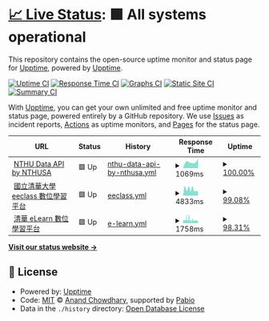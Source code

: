 # [📈 Live Status](https://status.nthusa.tw): <!--live status--> **🟩 All systems operational**

This repository contains the open-source uptime monitor and status page for [Upptime](https://upptime.js.org), powered by [Upptime](https://github.com/upptime/upptime).

[![Uptime CI](https://github.com/NTHU-SA/upptime/workflows/Uptime%20CI/badge.svg)](https://github.com/NTHU-SA/upptime/actions?query=workflow%3A%22Uptime+CI%22)
[![Response Time CI](https://github.com/NTHU-SA/upptime/workflows/Response%20Time%20CI/badge.svg)](https://github.com/NTHU-SA/upptime/actions?query=workflow%3A%22Response+Time+CI%22)
[![Graphs CI](https://github.com/NTHU-SA/upptime/workflows/Graphs%20CI/badge.svg)](https://github.com/NTHU-SA/upptime/actions?query=workflow%3A%22Graphs+CI%22)
[![Static Site CI](https://github.com/NTHU-SA/upptime/workflows/Static%20Site%20CI/badge.svg)](https://github.com/NTHU-SA/upptime/actions?query=workflow%3A%22Static+Site+CI%22)
[![Summary CI](https://github.com/NTHU-SA/upptime/workflows/Summary%20CI/badge.svg)](https://github.com/NTHU-SA/upptime/actions?query=workflow%3A%22Summary+CI%22)

With [Upptime](https://upptime.js.org), you can get your own unlimited and free uptime monitor and status page, powered entirely by a GitHub repository. We use [Issues](https://github.com/upptime/upptime/issues) as incident reports, [Actions](https://github.com/NTHU-SA/upptime/actions) as uptime monitors, and [Pages](https://status.nthusa.tw) for the status page.

<!--start: status pages-->
<!-- This summary is generated by Upptime (https://github.com/upptime/upptime) -->
<!-- Do not edit this manually, your changes will be overwritten -->
<!-- prettier-ignore -->
| URL | Status | History | Response Time | Uptime |
| --- | ------ | ------- | ------------- | ------ |
| <img alt="" src="https://icons.duckduckgo.com/ip3/api.nthusa.tw.ico" height="13"> [NTHU Data API by NTHUSA](https://api.nthusa.tw) | 🟩 Up | [nthu-data-api-by-nthusa.yml](https://github.com/NTHU-SA/upptime/commits/HEAD/history/nthu-data-api-by-nthusa.yml) | <details><summary><img alt="Response time graph" src="./graphs/nthu-data-api-by-nthusa/response-time-week.png" height="20"> 1069ms</summary><br><a href="https://status.nthusa.tw/history/nthu-data-api-by-nthusa"><img alt="Response time 801" src="https://img.shields.io/endpoint?url=https%3A%2F%2Fraw.githubusercontent.com%2FNTHU-SA%2Fupptime%2FHEAD%2Fapi%2Fnthu-data-api-by-nthusa%2Fresponse-time.json"></a><br><a href="https://status.nthusa.tw/history/nthu-data-api-by-nthusa"><img alt="24-hour response time 1516" src="https://img.shields.io/endpoint?url=https%3A%2F%2Fraw.githubusercontent.com%2FNTHU-SA%2Fupptime%2FHEAD%2Fapi%2Fnthu-data-api-by-nthusa%2Fresponse-time-day.json"></a><br><a href="https://status.nthusa.tw/history/nthu-data-api-by-nthusa"><img alt="7-day response time 1069" src="https://img.shields.io/endpoint?url=https%3A%2F%2Fraw.githubusercontent.com%2FNTHU-SA%2Fupptime%2FHEAD%2Fapi%2Fnthu-data-api-by-nthusa%2Fresponse-time-week.json"></a><br><a href="https://status.nthusa.tw/history/nthu-data-api-by-nthusa"><img alt="30-day response time 932" src="https://img.shields.io/endpoint?url=https%3A%2F%2Fraw.githubusercontent.com%2FNTHU-SA%2Fupptime%2FHEAD%2Fapi%2Fnthu-data-api-by-nthusa%2Fresponse-time-month.json"></a><br><a href="https://status.nthusa.tw/history/nthu-data-api-by-nthusa"><img alt="1-year response time 812" src="https://img.shields.io/endpoint?url=https%3A%2F%2Fraw.githubusercontent.com%2FNTHU-SA%2Fupptime%2FHEAD%2Fapi%2Fnthu-data-api-by-nthusa%2Fresponse-time-year.json"></a></details> | <details><summary><a href="https://status.nthusa.tw/history/nthu-data-api-by-nthusa">100.00%</a></summary><a href="https://status.nthusa.tw/history/nthu-data-api-by-nthusa"><img alt="All-time uptime 99.97%" src="https://img.shields.io/endpoint?url=https%3A%2F%2Fraw.githubusercontent.com%2FNTHU-SA%2Fupptime%2FHEAD%2Fapi%2Fnthu-data-api-by-nthusa%2Fuptime.json"></a><br><a href="https://status.nthusa.tw/history/nthu-data-api-by-nthusa"><img alt="24-hour uptime 100.00%" src="https://img.shields.io/endpoint?url=https%3A%2F%2Fraw.githubusercontent.com%2FNTHU-SA%2Fupptime%2FHEAD%2Fapi%2Fnthu-data-api-by-nthusa%2Fuptime-day.json"></a><br><a href="https://status.nthusa.tw/history/nthu-data-api-by-nthusa"><img alt="7-day uptime 100.00%" src="https://img.shields.io/endpoint?url=https%3A%2F%2Fraw.githubusercontent.com%2FNTHU-SA%2Fupptime%2FHEAD%2Fapi%2Fnthu-data-api-by-nthusa%2Fuptime-week.json"></a><br><a href="https://status.nthusa.tw/history/nthu-data-api-by-nthusa"><img alt="30-day uptime 99.97%" src="https://img.shields.io/endpoint?url=https%3A%2F%2Fraw.githubusercontent.com%2FNTHU-SA%2Fupptime%2FHEAD%2Fapi%2Fnthu-data-api-by-nthusa%2Fuptime-month.json"></a><br><a href="https://status.nthusa.tw/history/nthu-data-api-by-nthusa"><img alt="1-year uptime 99.98%" src="https://img.shields.io/endpoint?url=https%3A%2F%2Fraw.githubusercontent.com%2FNTHU-SA%2Fupptime%2FHEAD%2Fapi%2Fnthu-data-api-by-nthusa%2Fuptime-year.json"></a></details>
| <img alt="" src="https://icons.duckduckgo.com/ip3/eeclass.nthu.edu.tw.ico" height="13"> [國立清華大學 eeclass 數位學習平台](https://eeclass.nthu.edu.tw/) | 🟩 Up | [eeclass.yml](https://github.com/NTHU-SA/upptime/commits/HEAD/history/eeclass.yml) | <details><summary><img alt="Response time graph" src="./graphs/eeclass/response-time-week.png" height="20"> 4833ms</summary><br><a href="https://status.nthusa.tw/history/eeclass"><img alt="Response time 4077" src="https://img.shields.io/endpoint?url=https%3A%2F%2Fraw.githubusercontent.com%2FNTHU-SA%2Fupptime%2FHEAD%2Fapi%2Feeclass%2Fresponse-time.json"></a><br><a href="https://status.nthusa.tw/history/eeclass"><img alt="24-hour response time 3556" src="https://img.shields.io/endpoint?url=https%3A%2F%2Fraw.githubusercontent.com%2FNTHU-SA%2Fupptime%2FHEAD%2Fapi%2Feeclass%2Fresponse-time-day.json"></a><br><a href="https://status.nthusa.tw/history/eeclass"><img alt="7-day response time 4833" src="https://img.shields.io/endpoint?url=https%3A%2F%2Fraw.githubusercontent.com%2FNTHU-SA%2Fupptime%2FHEAD%2Fapi%2Feeclass%2Fresponse-time-week.json"></a><br><a href="https://status.nthusa.tw/history/eeclass"><img alt="30-day response time 5164" src="https://img.shields.io/endpoint?url=https%3A%2F%2Fraw.githubusercontent.com%2FNTHU-SA%2Fupptime%2FHEAD%2Fapi%2Feeclass%2Fresponse-time-month.json"></a><br><a href="https://status.nthusa.tw/history/eeclass"><img alt="1-year response time 4077" src="https://img.shields.io/endpoint?url=https%3A%2F%2Fraw.githubusercontent.com%2FNTHU-SA%2Fupptime%2FHEAD%2Fapi%2Feeclass%2Fresponse-time-year.json"></a></details> | <details><summary><a href="https://status.nthusa.tw/history/eeclass">99.08%</a></summary><a href="https://status.nthusa.tw/history/eeclass"><img alt="All-time uptime 73.70%" src="https://img.shields.io/endpoint?url=https%3A%2F%2Fraw.githubusercontent.com%2FNTHU-SA%2Fupptime%2FHEAD%2Fapi%2Feeclass%2Fuptime.json"></a><br><a href="https://status.nthusa.tw/history/eeclass"><img alt="24-hour uptime 100.00%" src="https://img.shields.io/endpoint?url=https%3A%2F%2Fraw.githubusercontent.com%2FNTHU-SA%2Fupptime%2FHEAD%2Fapi%2Feeclass%2Fuptime-day.json"></a><br><a href="https://status.nthusa.tw/history/eeclass"><img alt="7-day uptime 99.08%" src="https://img.shields.io/endpoint?url=https%3A%2F%2Fraw.githubusercontent.com%2FNTHU-SA%2Fupptime%2FHEAD%2Fapi%2Feeclass%2Fuptime-week.json"></a><br><a href="https://status.nthusa.tw/history/eeclass"><img alt="30-day uptime 99.79%" src="https://img.shields.io/endpoint?url=https%3A%2F%2Fraw.githubusercontent.com%2FNTHU-SA%2Fupptime%2FHEAD%2Fapi%2Feeclass%2Fuptime-month.json"></a><br><a href="https://status.nthusa.tw/history/eeclass"><img alt="1-year uptime 79.50%" src="https://img.shields.io/endpoint?url=https%3A%2F%2Fraw.githubusercontent.com%2FNTHU-SA%2Fupptime%2FHEAD%2Fapi%2Feeclass%2Fuptime-year.json"></a></details>
| <img alt="" src="https://icons.duckduckgo.com/ip3/elearn.nthu.edu.tw.ico" height="13"> [清華 eLearn 數位學習平台](https://elearn.nthu.edu.tw/) | 🟩 Up | [e-learn.yml](https://github.com/NTHU-SA/upptime/commits/HEAD/history/e-learn.yml) | <details><summary><img alt="Response time graph" src="./graphs/e-learn/response-time-week.png" height="20"> 1758ms</summary><br><a href="https://status.nthusa.tw/history/e-learn"><img alt="Response time 1909" src="https://img.shields.io/endpoint?url=https%3A%2F%2Fraw.githubusercontent.com%2FNTHU-SA%2Fupptime%2FHEAD%2Fapi%2Fe-learn%2Fresponse-time.json"></a><br><a href="https://status.nthusa.tw/history/e-learn"><img alt="24-hour response time 1571" src="https://img.shields.io/endpoint?url=https%3A%2F%2Fraw.githubusercontent.com%2FNTHU-SA%2Fupptime%2FHEAD%2Fapi%2Fe-learn%2Fresponse-time-day.json"></a><br><a href="https://status.nthusa.tw/history/e-learn"><img alt="7-day response time 1758" src="https://img.shields.io/endpoint?url=https%3A%2F%2Fraw.githubusercontent.com%2FNTHU-SA%2Fupptime%2FHEAD%2Fapi%2Fe-learn%2Fresponse-time-week.json"></a><br><a href="https://status.nthusa.tw/history/e-learn"><img alt="30-day response time 2039" src="https://img.shields.io/endpoint?url=https%3A%2F%2Fraw.githubusercontent.com%2FNTHU-SA%2Fupptime%2FHEAD%2Fapi%2Fe-learn%2Fresponse-time-month.json"></a><br><a href="https://status.nthusa.tw/history/e-learn"><img alt="1-year response time 1909" src="https://img.shields.io/endpoint?url=https%3A%2F%2Fraw.githubusercontent.com%2FNTHU-SA%2Fupptime%2FHEAD%2Fapi%2Fe-learn%2Fresponse-time-year.json"></a></details> | <details><summary><a href="https://status.nthusa.tw/history/e-learn">98.31%</a></summary><a href="https://status.nthusa.tw/history/e-learn"><img alt="All-time uptime 99.63%" src="https://img.shields.io/endpoint?url=https%3A%2F%2Fraw.githubusercontent.com%2FNTHU-SA%2Fupptime%2FHEAD%2Fapi%2Fe-learn%2Fuptime.json"></a><br><a href="https://status.nthusa.tw/history/e-learn"><img alt="24-hour uptime 100.00%" src="https://img.shields.io/endpoint?url=https%3A%2F%2Fraw.githubusercontent.com%2FNTHU-SA%2Fupptime%2FHEAD%2Fapi%2Fe-learn%2Fuptime-day.json"></a><br><a href="https://status.nthusa.tw/history/e-learn"><img alt="7-day uptime 98.31%" src="https://img.shields.io/endpoint?url=https%3A%2F%2Fraw.githubusercontent.com%2FNTHU-SA%2Fupptime%2FHEAD%2Fapi%2Fe-learn%2Fuptime-week.json"></a><br><a href="https://status.nthusa.tw/history/e-learn"><img alt="30-day uptime 99.61%" src="https://img.shields.io/endpoint?url=https%3A%2F%2Fraw.githubusercontent.com%2FNTHU-SA%2Fupptime%2FHEAD%2Fapi%2Fe-learn%2Fuptime-month.json"></a><br><a href="https://status.nthusa.tw/history/e-learn"><img alt="1-year uptime 99.60%" src="https://img.shields.io/endpoint?url=https%3A%2F%2Fraw.githubusercontent.com%2FNTHU-SA%2Fupptime%2FHEAD%2Fapi%2Fe-learn%2Fuptime-year.json"></a></details>

<!--end: status pages-->

[**Visit our status website →**](https://status.nthusa.tw)

## 📄 License

- Powered by: [Upptime](https://github.com/upptime/upptime)
- Code: [MIT](./LICENSE) © [Anand Chowdhary](https://anandchowdhary.com), supported by [Pabio](https://pabio.com)
- Data in the `./history` directory: [Open Database License](https://opendatacommons.org/licenses/odbl/1-0/)

